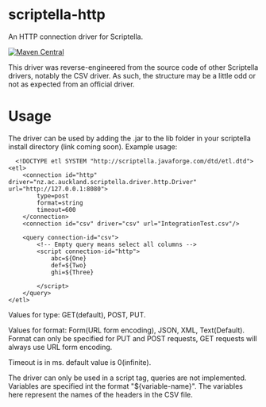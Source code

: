 # scriptella-http
An HTTP connection driver for Scriptella. 

[![Maven Central](https://maven-badges.herokuapp.com/maven-central/nz.ac.auckland.scriptella.driver/scriptella-http/badge.svg)](https://maven-badges.herokuapp.com/maven-central/nz.ac.auckland.scriptella.driver/scriptella-http)

This driver was reverse-engineered from the source code of other Scriptella drivers, notably the CSV driver. 
As such, the structure may be a little odd or not as expected from an official driver. 

# Usage

The driver can be used by adding the .jar to the lib folder in your scriptella install directory (link coming soon).
Example usage:

```
  <!DOCTYPE etl SYSTEM "http://scriptella.javaforge.com/dtd/etl.dtd">
<etl>
    <connection id="http" driver="nz.ac.auckland.scriptella.driver.http.Driver" url="http://127.0.0.1:8080">
        type=post
        format=string
        timeout=600
    </connection>
    <connection id="csv" driver="csv" url="IntegrationTest.csv"/>

    <query connection-id="csv">
        <!-- Empty query means select all columns -->
        <script connection-id="http">
            abc=${One}
            def=${Two}
            ghi=${Three}

        </script>
    </query>
</etl>
```

Values for type: GET(default), POST, PUT.

Values for format: Form(URL form encoding), JSON, XML, Text(Default). Format can only be specified for PUT and POST
requests, GET requests will always use URL form encoding.

Timeout is in ms. default value is 0(infinite).

The driver can only be used in a script tag, queries are not implemented. Variables are specified int the format
"${variable-name}". The variables here represent the names of the headers in the CSV file.
